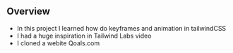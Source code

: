 ## Overview

- In this project I learned how do keyframes and animation in tailwindCSS
- I had a huge inspiration in Tailwind Labs video
- I cloned a webite Qoals.com